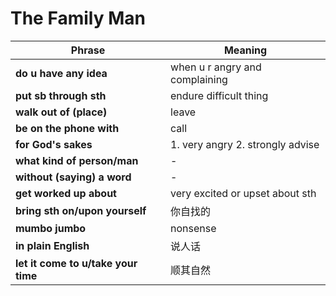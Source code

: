 # The Family Man
| Phrase                            | Meaning                                     |
|-----------------------------------|---------------------------------------------|
| **do u have any idea**            | when u r angry and complaining              |
| **put sb through sth**            | endure difficult thing                      |
| **walk out of (place)**           | leave                                       |
| **be on the phone with**          | call                                        |
| **for God's sakes**               | 1. very angry 2. strongly advise            |
| **what kind of person/man**       | -                                           |
| **without (saying) a word**       | -                                           |
| **get worked up about**           | very excited or upset about sth             |
| **bring sth on/upon yourself**    | 你自找的                                    |
| **mumbo jumbo**                   | nonsense                                    |
| **in plain English**              | 说人话                                      |
| **let it come to u/take your time** | 顺其自然                                  |



